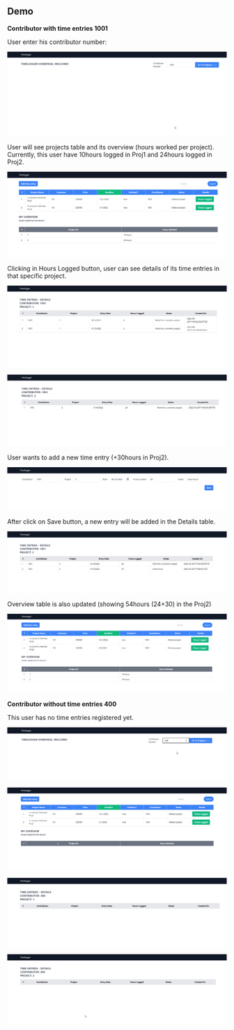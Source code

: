 ## Demo

**Contributor with time entries 1001**

User enter his contributor number:

![GitHub Logo](/docs/demo1.png)

User will see projects table and its overview (hours worked per project).
Currently, this user have 10hours logged in Proj1 and 24hours logged in Proj2.

![GitHub Logo](/docs/demo2.png)

Clicking in Hours Logged button, user can see details of its time entries in that specific project.

![GitHub Logo](/docs/demo3.png)

![GitHub Logo](/docs/demo4.png)

User wants to add a new time entry (+30hours in Proj2).

![GitHub Logo](/docs/demo5.png)

After click on Save button, a new entry will be added in the Details table.

![GitHub Logo](/docs/demo6.png)

Overview table is also updated (showing 54hours (24+30) in the Proj2)

![GitHub Logo](/docs/demo7.png)

**Contributor without time entries 400**

This user has no time entries registered yet.

![GitHub Logo](/docs/demo8.png)

![GitHub Logo](/docs/demo9.png)

![GitHub Logo](/docs/demo10.png)

![GitHub Logo](/docs/demo11.png)